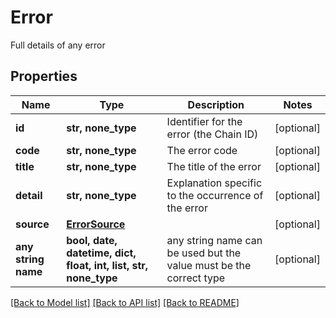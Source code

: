 # Error

Full details of any error

## Properties
Name | Type | Description | Notes
------------ | ------------- | ------------- | -------------
**id** | **str, none_type** | Identifier for the error (the Chain ID) | [optional] 
**code** | **str, none_type** | The error code | [optional] 
**title** | **str, none_type** | The title of the error | [optional] 
**detail** | **str, none_type** | Explanation specific to the occurrence of the error | [optional] 
**source** | [**ErrorSource**](ErrorSource.md) |  | [optional] 
**any string name** | **bool, date, datetime, dict, float, int, list, str, none_type** | any string name can be used but the value must be the correct type | [optional]

[[Back to Model list]](../README.md#documentation-for-models) [[Back to API list]](../README.md#documentation-for-api-endpoints) [[Back to README]](../README.md)



